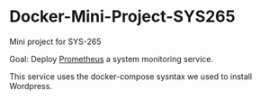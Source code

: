 # Docker-Mini-Project-SYS265
Mini project for SYS-265

Goal: Deploy [Prometheus](https://prometheus.io/docs/introduction/overview/) a system monitoring service.

This service uses the docker-compose sysntax we used to install Wordpress.
